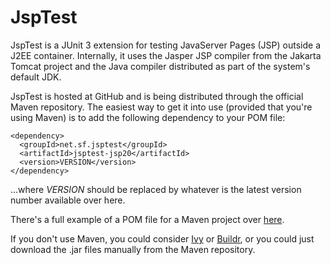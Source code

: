JspTest
=======

JspTest is a JUnit 3 extension for testing JavaServer Pages (JSP) outside a J2EE container. Internally, it uses the Jasper JSP compiler from the Jakarta Tomcat project and the Java compiler distributed as part of the system's default JDK.

JspTest is hosted at GitHub and is being distributed through the official Maven repository. The easiest way to get it into use (provided that you're using Maven) is to add the following dependency to your POM file:

    <dependency>
      <groupId>net.sf.jsptest</groupId>
      <artifactId>jsptest-jsp20</artifactId>
      <version>VERSION</version>
    </dependency>

...where _VERSION_ should be replaced by whatever is the latest version number available over here.

There's a full example of a POM file for a Maven project over [here](http://github.com/jsptest/jsptest).

If you don't use Maven, you could consider [Ivy](http://ant.apache.org/ivy/) or [Buildr](http://incubator.apache.org/buildr/), or you could just download the .jar files manually from the Maven repository.